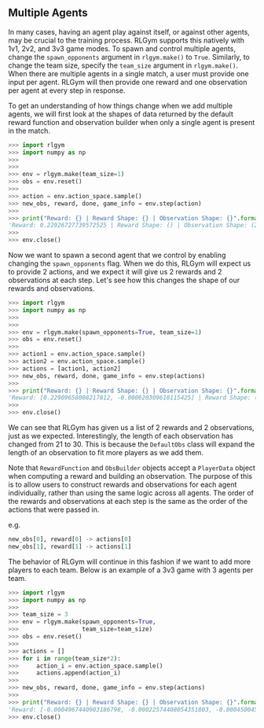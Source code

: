 ## Multiple Agents

In many cases, having an agent play against itself, or against other agents, may be crucial to the training process. RLGym supports this natively with 1v1, 2v2, and 3v3 game modes. To spawn and control multiple agents, change the `spawn_opponents` argument in `rlgym.make()` to `True`. Similarly, to change the team size, specify the `team_size` argument in `rlgym.make()`. When there are multiple agents in a single match, a user must provide one input per agent. RLGym will then provide one reward and one observation per agent at every step in response.

To get an understanding of how things change when we add multiple agents, we will first look at the shapes of data returned by the default reward function and observation builder when only a single agent is present in the match.
```python
>>> import rlgym
>>> import numpy as np
>>> 
>>> 
>>> env = rlgym.make(team_size=1)
>>> obs = env.reset()
>>> 
>>> action = env.action_space.sample()
>>> new_obs, reward, done, game_info = env.step(action)
>>> 
>>> print("Reward: {} | Reward Shape: {} | Observation Shape: {}".format(reward, np.shape(reward), np.shape(new_obs)))
'Reward: 0.22926727739572525 | Reward Shape: () | Observation Shape: (21,)'
>>> 
>>> env.close()
```

Now we want to spawn a second agent that we control by enabling changing the `spawn_opponents` flag. When we do this, RLGym will expect us to provide 2 actions, and we expect it will give us 2 rewards and 2 observations at each step. Let's see how this changes the shape of our rewards and observations.
```python
>>> import rlgym
>>> import numpy as np
>>> 
>>> 
>>> env = rlgym.make(spawn_opponents=True, team_size=1)
>>> obs = env.reset()
>>> 
>>> action1 = env.action_space.sample()
>>> action2 = env.action_space.sample()
>>> actions = [action1, action2]
>>> new_obs, reward, done, game_info = env.step(actions)
>>> 
>>> print("Reward: {} | Reward Shape: {} | Observation Shape: {}".format(reward, np.shape(reward), np.shape(new_obs)))
'Reward: [0.22909658008217812, -0.000620309618115425] | Reward Shape: (2,) | Observation Shape: (2, 30)'
>>>
>>> env.close()
```
We can see that RLGym has given us a list of 2 rewards and 2 observations, just as we expected. Interestingly, the length of each observation has changed from 21 to 30. This is because the `DefaultObs` class will expand the length of an observation to fit more players as we add them.

Note that `RewardFunction` and `ObsBuilder` objects accept a `PlayerData` object when computing a reward and building an observation. The purpose of this is to allow users to construct rewards and observations for each agent individually, rather than using the same logic across all agents.
The order of the rewards and observations at each step is the same as the order of the actions that were passed in.

e.g.
```python
new_obs[0], reward[0] -> actions[0]
new_obs[1], reward[1] -> actions[1]
```

The behavior of RLGym will continue in this fashion if we want to add more players to each team. Below is an example of a 3v3 game with 3 agents per team.
```python
>>> import rlgym
>>> import numpy as np
>>> 
>>> team_size = 3
>>> env = rlgym.make(spawn_opponents=True,
>>>                  team_size=team_size)
>>> obs = env.reset()
>>> 
>>> actions = []
>>> for i in range(team_size*2):
>>>     action_i = env.action_space.sample()
>>>     actions.append(action_i)
>>> 
>>> new_obs, reward, done, game_info = env.step(actions)
>>> 
>>> print("Reward: {} | Reward Shape: {} | Observation Shape: {}".format(reward, np.shape(reward), np.shape(new_obs)))
'Reward: [-0.0004967440903186798, -0.00022574408054351803, -0.00045004554688930515, -0.00045091726481914524, -0.00044998391568660737, -0.00045094705224037174] | Reward Shape (6,) | Observation Shape: (6, 66)'
>>> env.close()
```
